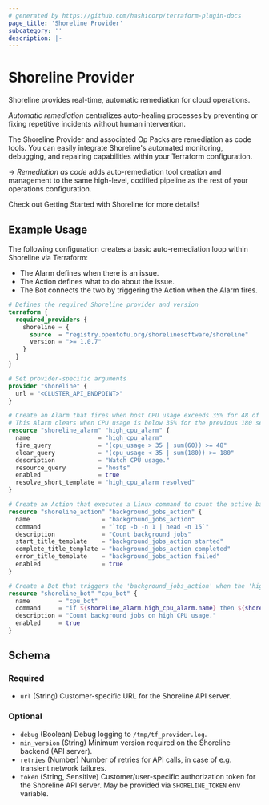 ```yaml
---
# generated by https://github.com/hashicorp/terraform-plugin-docs
page_title: 'Shoreline Provider'
subcategory: ''
description: |-
---
```


# Shoreline Provider

Shoreline provides real-time, automatic remediation for cloud operations.

_Automatic remediation_ centralizes auto-healing processes by preventing or fixing repetitive incidents without human intervention.

The Shoreline Provider and associated Op Packs are remediation as code tools. You can easily integrate Shoreline's automated monitoring, debugging, and repairing capabilities within your Terraform configuration.

-> _Remediation as code_ adds auto-remediation tool creation and management to the same high-level, codified pipeline as the rest of your operations configuration.

Check out Getting Started with Shoreline for more details!

## Example Usage

The following configuration creates a basic auto-remediation loop within Shoreline via Terraform:

- The Alarm defines when there is an issue.
- The Action defines what to do about the issue.
- The Bot connects the two by triggering the Action when the Alarm fires.

```terraform
# Defines the required Shoreline provider and version
terraform {
  required_providers {
    shoreline = {
      source  = "registry.opentofu.org/shorelinesoftware/shoreline"
      version = ">= 1.0.7"
    }
  }
}

# Set provider-specific arguments
provider "shoreline" {
  url = "<CLUSTER_API_ENDPOINT>"
}

# Create an Alarm that fires when host CPU usage exceeds 35% for 48 of the previous 60 seconds.
# This Alarm clears when CPU usage is below 35% for the previous 180 seconds.
resource "shoreline_alarm" "high_cpu_alarm" {
  name                   = "high_cpu_alarm"
  fire_query             = "(cpu_usage > 35 | sum(60)) >= 48"
  clear_query            = "(cpu_usage < 35 | sum(180)) >= 180"
  description            = "Watch CPU usage."
  resource_query         = "hosts"
  enabled                = true
  resolve_short_template = "high_cpu_alarm resolved"
}

# Create an Action that executes a Linux command to count the active background jobs.
resource "shoreline_action" "background_jobs_action" {
  name                    = "background_jobs_action"
  command                 = "`top -b -n 1 | head -n 15`"
  description             = "Count background jobs"
  start_title_template    = "background_jobs_action started"
  complete_title_template = "background_jobs_action completed"
  error_title_template    = "background_jobs_action failed"
  enabled                 = true
}

# Create a Bot that triggers the 'background_jobs_action' when the 'high_cpu_alarm' fires.
resource "shoreline_bot" "cpu_bot" {
  name        = "cpu_bot"
  command     = "if ${shoreline_alarm.high_cpu_alarm.name} then ${shoreline_action.background_jobs_action.name} fi"
  description = "Count background jobs on high CPU usage."
  enabled     = true
}
```

<!-- schema generated by tfplugindocs -->
## Schema

### Required

- `url` (String) Customer-specific URL for the Shoreline API server.

### Optional

- `debug` (Boolean) Debug logging to `/tmp/tf_provider.log`.
- `min_version` (String) Minimum version required on the Shoreline backend (API server).
- `retries` (Number) Number of retries for API calls, in case of e.g. transient network failures.
- `token` (String, Sensitive) Customer/user-specific authorization token for the Shoreline API server. May be provided via `SHORELINE_TOKEN` env variable.
